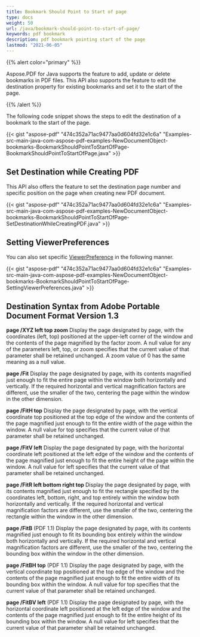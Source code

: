 ```yaml
---
title: Bookmark Should Point to Start of page
type: docs
weight: 50
url: /java/bookmark-should-point-to-start-of-page/
keywords: pdf bookmark
description: pdf bookmark pointing start of the page
lastmod: "2021-06-05"
---
```


{{% alert color="primary" %}}

Aspose.PDF for Java supports the feature to add, update or delete bookmarks in PDF files. This API also supports the feature to edit the destination property for existing bookmarks and set it to the start of the page.

{{% /alert %}}

The following code snippet shows the steps to edit the destination of a bookmark to the start of the page.

{{< gist "aspose-pdf" "474c352a71ac9477aa0d604fd32e1c6a" "Examples-src-main-java-com-aspose-pdf-examples-NewDocumentObject-bookmarks-BookmarkShouldPointToStartOfPage-BookmarkShouldPointToStartOfPage.java" >}}


## **Set Destination while Creating PDF**
This API also offers the feature to set the destination page number and specific position on the page when creating new PDF document.

{{< gist "aspose-pdf" "474c352a71ac9477aa0d604fd32e1c6a" "Examples-src-main-java-com-aspose-pdf-examples-NewDocumentObject-bookmarks-BookmarkShouldPointToStartOfPage-SetDestinationWhileCreatingPDF.java" >}}


## **Setting ViewerPreferences**
You can also set specific [ViewerPreference](https://apireference.aspose.com/java/pdf/com.aspose.pdf.facades/ViewerPreference) in the following manner.

{{< gist "aspose-pdf" "474c352a71ac9477aa0d604fd32e1c6a" "Examples-src-main-java-com-aspose-pdf-examples-NewDocumentObject-bookmarks-BookmarkShouldPointToStartOfPage-SettingViewerPreferences.java" >}}
## **Destination Syntax from Adobe Portable Document Format Version 1.3**
**page /XYZ left top zoom**
Display the page designated by page, with the coordinates (left, top) positioned at the upper-left corner of the window and the contents of the page magnified by the factor zoom. A null value for any of the parameters left, top, or zoom specifies that the current value of that parameter shall be retained unchanged. A zoom value of 0 has the same meaning as a null value.

**page /Fit**
Display the page designated by page, with its contents magnified just enough to fit the entire page within the window both horizontally and vertically. If the required horizontal and vertical magnification factors are different, use the smaller of the two, centering the page within the window in the other dimension.

**page /FitH top**
Display the page designated by page, with the vertical coordinate top positioned at the top edge of the window and the contents of the page magnified just enough to fit the entire width of the page within the window. A null value for top specifies that the current value of that parameter shall be retained unchanged.

**page /FitV left**
Display the page designated by page, with the horizontal coordinate left positioned at the left edge of the window and the contents of the page magnified just enough to fit the entire height of the page within the window. A null value for left specifies that the current value of that parameter shall be retained unchanged.

**page /FitR left bottom right top**
Display the page designated by page, with its contents magnified just enough to fit the rectangle specified by the coordinates left, bottom, right, and top entirely within the window both horizontally and vertically. If the required horizontal and vertical magnification factors are different, use the smaller of the two, centering the rectangle within the window in the other dimension.

**page /FitB**
(PDF 1.1) Display the page designated by page, with its contents magnified just enough to fit its bounding box entirely within the window both horizontally and vertically. If the required horizontal and vertical magnification factors are different, use the smaller of the two, centering the bounding box within the window in the other dimension.

**page /FitBH top**
(PDF 1.1) Display the page designated by page, with the vertical coordinate top positioned at the top edge of the window and the contents of the page magnified just enough to fit the entire width of its bounding box within the window. A null value for top specifies that the current value of that parameter shall be retained unchanged.

**page /FitBV left**
(PDF 1.1) Display the page designated by page, with the horizontal coordinate left positioned at the left edge of the window and the contents of the page magnified just enough to fit the entire height of its bounding box within the window. A null value for left specifies that the current value of that parameter shall be retained unchanged.
